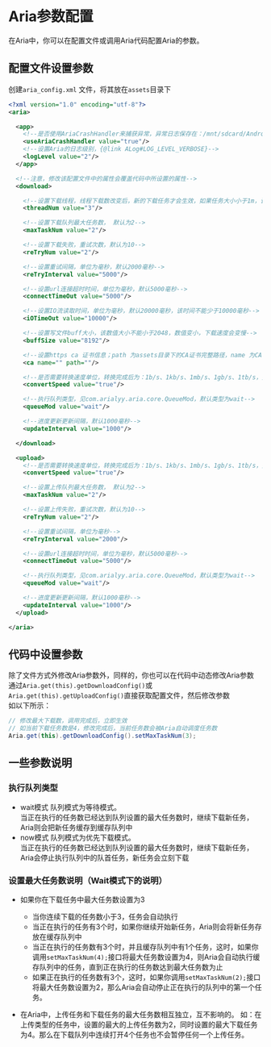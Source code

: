 # Aria参数配置
在Aria中，你可以在配置文件或调用Aria代码配置Aria的参数。

## 配置文件设置参数
创建`aria_config.xml` 文件，将其放在`assets`目录下
```xml
<?xml version="1.0" encoding="utf-8"?>
<aria>

  <app>
    <!--是否使用AriaCrashHandler来捕获异常，异常日志保存在：/mnt/sdcard/Android/data/{package_name}/files/log/-->
    <useAriaCrashHandler value="true"/>
    <!--设置Aria的日志级别，{@link ALog#LOG_LEVEL_VERBOSE}-->
    <logLevel value="2"/>
  </app>

  <!--注意，修改该配置文件中的属性会覆盖代码中所设置的属性-->
  <download>

    <!--设置下载线程，线程下载数改变后，新的下载任务才会生效，如果任务大小小于1m，该设置也不会生效-->
    <threadNum value="3"/>

    <!--设置下载队列最大任务数， 默认为2-->
    <maxTaskNum value="2"/>

    <!--设置下载失败，重试次数，默认为10-->
    <reTryNum value="2"/>

    <!--设置重试间隔，单位为毫秒，默认2000毫秒-->
    <reTryInterval value="5000"/>

    <!--设置url连接超时时间，单位为毫秒，默认5000毫秒-->
    <connectTimeOut value="5000"/>

    <!--设置IO流读取时间，单位为毫秒，默认20000毫秒，该时间不能少于10000毫秒-->
    <iOTimeOut value="10000"/>

    <!--设置写文件buff大小，该数值大小不能小于2048，数值变小，下载速度会变慢-->
    <buffSize value="8192"/>

    <!--设置https ca 证书信息；path 为assets目录下的CA证书完整路径，name 为CA证书名-->
    <ca name="" path=""/>

    <!--是否需要转换速度单位，转换完成后为：1b/s、1kb/s、1mb/s、1gb/s、1tb/s，如果不需要将返回byte长度-->
    <convertSpeed value="true"/>

    <!--执行队列类型，见com.arialyy.aria.core.QueueMod，默认类型为wait-->
    <queueMod value="wait"/>

    <!--进度更新更新间隔，默认1000毫秒-->
    <updateInterval value="1000"/>

  </download>

  <upload>
    <!--是否需要转换速度单位，转换完成后为：1b/s、1kb/s、1mb/s、1gb/s、1tb/s，如果不需要将返回byte长度-->
    <convertSpeed value="true"/>

    <!--设置上传队列最大任务数， 默认为2-->
    <maxTaskNum value="2"/>

    <!--设置上传失败，重试次数，默认为10-->
    <reTryNum value="2"/>

    <!--设置重试间隔，单位为毫秒-->
    <reTryInterval value="2000"/>

    <!--设置url连接超时时间，单位为毫秒，默认5000毫秒-->
    <connectTimeOut value="5000"/>

    <!--执行队列类型，见com.arialyy.aria.core.QueueMod，默认类型为wait-->
    <queueMod value="wait"/>

    <!--进度更新更新间隔，默认1000毫秒-->
    <updateInterval value="1000"/>
  </upload>

</aria>
```

## 代码中设置参数
除了文件方式外修改Aria参数外，同样的，你也可以在代码中动态修改Aria参数</br>
通过`Aria.get(this).getDownloadConfig()`或`Aria.get(this).getUploadConfig()`直接获取配置文件，然后修改参数</br>
如以下所示：
```java
// 修改最大下载数，调用完成后，立即生效
// 如当前下载任务数是4，修改完成后，当前任务数会被Aria自动调度任务数
Aria.get(this).getDownloadConfig().setMaxTaskNum(3);
```

## 一些参数说明
### 执行队列类型
* wait模式
 队列模式为等待模式。</br>
 当正在执行的任务数已经达到队列设置的最大任务数时，继续下载新任务，Aria则会把新任务缓存到缓存队列中
* now模式
 队列模式为优先下载模式。</br>
 当正在执行的任务数已经达到队列设置的最大任务数时，继续下载新任务，Aria会停止执行队列中的队首任务，新任务会立刻下载

### 设置最大任务数说明（Wait模式下的说明）
* 如果你在下载任务中最大任务数设置为3
  - 当你连续下载的任务数小于3，任务会自动执行
  - 当正在执行的任务有3个时，如果你继续开始新任务，Aria则会将新任务存放在缓存队列中
  - 当正在执行的任务数有3个时，并且缓存队列中有1个任务，这时，如果你调用`setMaxTaskNum(4);`接口将最大任务数设置为4，则Aria会自动执行缓存队列中的任务，直到正在执行的任务数达到最大任务数为止
  - 如果正在执行的任务数有3个，这时，如果你调用`setMaxTaskNum(2);`接口将最大任务数设置为2，那么Aria会自动停止正在执行的队列中的第一个任务。

* 在Aria中，上传任务和下载任务的最大任务数相互独立，互不影响的。
如：在上传类型的任务中，设置的最大的上传任务数为2，同时设置的最大下载任务为4。那么在下载队列中连续打开4个任务也不会暂停任何一个上传任务。
